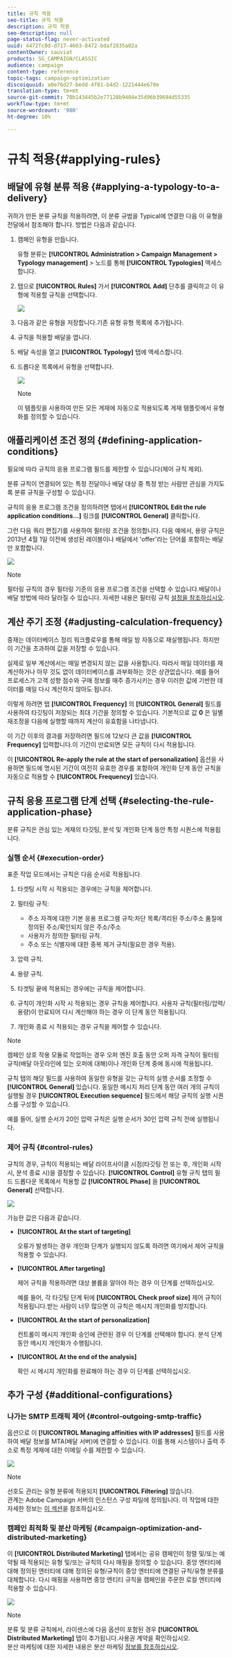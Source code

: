 ```yaml
---
title: 규칙 적용
seo-title: 규칙 적용
description: 규칙 적용
seo-description: null
page-status-flag: never-activated
uuid: 4472fc0d-d717-4603-8472-bdaf2835a02a
contentOwner: sauviat
products: SG_CAMPAIGN/CLASSIC
audience: campaign
content-type: reference
topic-tags: campaign-optimization
discoiquuid: a0e76d27-bedd-4f81-b4d2-1221444e670e
translation-type: tm+mt
source-git-commit: 70b143445b2e77128b9404e35d96b39694d55335
workflow-type: tm+mt
source-wordcount: '980'
ht-degree: 10%

---
```



# 규칙 적용{#applying-rules}

## 배달에 유형 분류 적용 {#applying-a-typology-to-a-delivery}

귀하가 만든 분류 규칙을 적용하려면, 이 분류 규범을 Typical에 연결한 다음 이 유형을 전달에서 참조해야 합니다. 방법은 다음과 같습니다.

1. 캠페인 유형을 만듭니다.

   유형 분류는 **[!UICONTROL Administration > Campaign Management > Typology management]** > 노드를 통해 **[!UICONTROL Typologies]** 액세스합니다.

1. 탭으로 **[!UICONTROL Rules]** 가서 **[!UICONTROL Add]** 단추를 클릭하고 이 유형에 적용할 규칙을 선택합니다.

   ![](assets/campaign_opt_pressure_sample_1_6.png)

1. 다음과 같은 유형을 저장합니다.기존 유형 유형 목록에 추가됩니다.
1. 규칙을 적용할 배달을 엽니다.
1. 배달 속성을 열고 **[!UICONTROL Typology]** 탭에 액세스합니다.
1. 드롭다운 목록에서 유형을 선택합니다.

   ![](assets/campaign_opt_pressure_sample_1_7.png)

   >[!NOTE]
   >
   >이 템플릿을 사용하여 만든 모든 게재에 자동으로 적용되도록 게재 템플릿에서 유형화를 정의할 수 있습니다.

## 애플리케이션 조건 정의 {#defining-application-conditions}

필요에 따라 규칙의 응용 프로그램 필드를 제한할 수 있습니다(제어 규칙 제외).

분류 규칙이 연결되어 있는 특정 전달이나 배달 대상 중 특정 받는 사람만 관심을 가지도록 분류 규칙을 구성할 수 있습니다.

규칙의 응용 프로그램 조건을 정의하려면 탭에서 **[!UICONTROL Edit the rule application conditions...]** 링크를 **[!UICONTROL General]** 클릭합니다.

그런 다음 쿼리 편집기를 사용하여 필터링 조건을 정의합니다. 다음 예에서, 용량 규칙은 2013년 4월 1일 이전에 생성된 레이블이나 배달에서 &#39;offer&#39;라는 단어를 포함하는 배달만 포함합니다.

![](assets/campaign_opt_create_capacity_criterion.png)

>[!NOTE]
>
>필터링 규칙의 경우 필터링 기준의 응용 프로그램 조건을 선택할 수 있습니다.배달이나 배달 방법에 따라 달라질 수 있습니다. 자세한 내용은 필터링 규칙 [설정을 참조하십시오](../../campaign/using/filtering-rules.md#conditioning-a-filtering-rule).

## 계산 주기 조정 {#adjusting-calculation-frequency}

중재는 데이터베이스 정리 워크플로우를 통해 매일 밤 자동으로 재실행됩니다. 하지만 이 기간을 초과하여 값을 저장할 수 있습니다.

실제로 일부 계산에서는 매일 변경되지 않는 값을 사용합니다. 따라서 매일 데이터를 재계산하거나 아무 것도 없이 데이터베이스를 과부화하는 것은 상관없습니다. 예를 들어 프로세스가 고객 성향 점수와 구매 정보를 매주 증가시키는 경우 이러한 값에 기반한 데이터를 매일 다시 계산하지 않아도 됩니다.

이렇게 하려면 탭 **[!UICONTROL Frequency]** 의 **[!UICONTROL General]** 필드를 사용하여 타깃팅이 저장되는 최대 기간을 정의할 수 있습니다. 기본적으로 값 **0** 은 일별 재조정을 다음에 실행할 때까지 계산이 유효함을 나타냅니다.

이 기간 이후의 결과를 저장하려면 필드에 12보다 큰 값을 **[!UICONTROL Frequency]** 입력합니다.이 기간이 만료되면 모든 규칙이 다시 적용됩니다.

이 **[!UICONTROL Re-apply the rule at the start of personalization]** 옵션을 사용하면 필드에 명시된 기간이 여전히 유효한 경우를 포함하여 개인화 단계 동안 규칙을 자동으로 적용할 수 **[!UICONTROL Frequency]** 있습니다.

## 규칙 응용 프로그램 단계 선택 {#selecting-the-rule-application-phase}

분류 규칙은 관심 있는 게재의 타깃팅, 분석 및 개인화 단계 동안 특정 시퀀스에 적용됩니다.

### 실행 순서 {#execution-order}

표준 작업 모드에서는 규칙은 다음 순서로 적용됩니다.

1. 타겟팅 시작 시 적용되는 경우에는 규칙을 제어합니다.
1. 필터링 규칙:

   * 주소 자격에 대한 기본 응용 프로그램 규칙:차단 목록/격리된 주소/주소 품질에 정의된 주소/확인되지 않은 주소/주소
   * 사용자가 정의한 필터링 규칙.
   * 주소 또는 식별자에 대한 중복 제거 규칙(필요한 경우 적용).

1. 압력 규칙.
1. 용량 규칙.
1. 타겟팅 끝에 적용되는 경우에는 규칙을 제어합니다.
1. 규칙이 개인화 시작 시 적용되는 경우 규칙을 제어합니다. 사용자 규칙(필터링/압력/용량)이 만료되어 다시 계산해야 하는 경우 이 단계 동안 적용됩니다.
1. 개인화 종료 시 적용되는 경우 규칙을 제어할 수 있습니다.

>[!NOTE]
>
>캠페인 상호 작용 모듈로 작업하는 경우 오퍼 엔진 호출 동안 오퍼 자격 규칙이 필터링 규칙(배달 아웃라인에 있는 오퍼에 대해)이나 개인화 단계 중에 동시에 적용됩니다.

규칙 탭의 해당 필드를 사용하여 동일한 유형을 갖는 규칙의 실행 순서를 조정할 수 **[!UICONTROL General]** 있습니다. 동일한 메시지 처리 단계 동안 여러 개의 규칙이 실행될 경우 **[!UICONTROL Execution sequence]** 필드에서 해당 규칙의 실행 시퀀스를 구성할 수 있습니다.

예를 들어, 실행 순서가 20인 압력 규칙은 실행 순서가 30인 압력 규칙 전에 실행됩니다.

### 제어 규칙 {#control-rules}

규칙의 경우, 규칙이 적용되는 배달 라이프사이클 시점(타깃팅 전 또는 후, 개인화 시작 시, 분석 종료 시)을 결정할 수 있습니다. **[!UICONTROL Control]** 유형 규칙 탭의 필드 드롭다운 목록에서 적용할 값 **[!UICONTROL Phase]** 을 **[!UICONTROL General]** 선택합니다.

![](assets/campaign_opt_define_control_phase.png)

가능한 값은 다음과 같습니다.

* **[!UICONTROL At the start of targeting]**

   오류가 발생하는 경우 개인화 단계가 실행되지 않도록 하려면 여기에서 제어 규칙을 적용할 수 있습니다.

* **[!UICONTROL After targeting]**

   제어 규칙을 적용하려면 대상 볼륨을 알아야 하는 경우 이 단계를 선택하십시오.

   예를 들어, 각 타깃팅 단계 뒤에 **[!UICONTROL Check proof size]** 제어 규칙이 적용됩니다.받는 사람이 너무 많으면 이 규칙은 메시지 개인화를 방지합니다.

* **[!UICONTROL At the start of personalization]**

   컨트롤이 메시지 개인화 승인에 관련된 경우 이 단계를 선택해야 합니다. 분석 단계 동안 메시지 개인화가 수행됩니다.

* **[!UICONTROL At the end of the analysis]**

   확인 시 메시지 개인화를 완료해야 하는 경우 이 단계를 선택하십시오.

## 추가 구성 {#additional-configurations}

### 나가는 SMTP 트래픽 제어 {#control-outgoing-smtp-traffic}

옵션으로 이 **[!UICONTROL Managing affinities with IP addresses]** 필드를 사용하여 배달 정보를 MTA(배달 서버)에 연결할 수 있습니다. 이를 통해 시스템이나 출력 주소로 특정 게재에 대한 이메일 수를 제한할 수 있습니다.

![](assets/campaign_opt_select_ip_affinity.png)

>[!NOTE]
>
>선호도 관리는 유형 분류에 적용되지 **[!UICONTROL Filtering]** 않습니다.\
>관계는 Adobe Campaign 서버의 인스턴스 구성 파일에 정의됩니다. 이 작업에 대한 자세한 정보는 [이 섹션](../../installation/using/about-initial-configuration.md)을 참조하십시오.

### 캠페인 최적화 및 분산 마케팅 {#campaign-optimization-and-distributed-marketing}

이 **[!UICONTROL Distributed Marketing]** 탭에서는 공유 캠페인이 정렬 및/또는 예약될 때 적용되는 유형 및/또는 규칙의 다시 매핑을 정의할 수 있습니다. 중앙 엔터티에 대해 정의된 엔터티에 대해 정의된 유형/규칙이 중앙 엔터티에 연결된 규칙/유형 분류를 대체합니다. 다시 매핑을 사용하면 중앙 엔티티 규칙을 캠페인을 주문한 로컬 엔티티에 적용할 수 있습니다.

![](assets/simu_campaign_opti_distrib_mkg.png)

>[!NOTE]
>
>분류 및 분류 규칙에서, 라이센스에 다음 옵션이 포함된 경우 **[!UICONTROL Distributed Marketing]** 탭이 추가됩니다.사용권 계약을 확인하십시오.\
>분산 마케팅에 대한 자세한 내용은 분산 마케팅 [정보를 참조하십시오](../../campaign/using/about-distributed-marketing.md).

